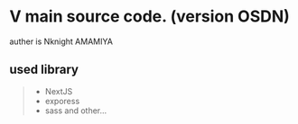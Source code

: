 # V main source code. (version OSDN)

auther is Nknight AMAMIYA 

## used library
> - NextJS
> - exporess
> - sass   and other...



